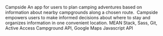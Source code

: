 Campside
An app for users to plan camping adventures based on information about nearby campgrounds along a chosen route.  Campside empowers users to make informed decisions about where to stay and organizes information in one convenient location.
MEAN Stack, Sass, Git, Active Access Campground API, Google Maps Javascript API
